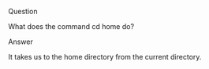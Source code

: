 Question

What does the command cd home do?

Answer

It takes us to the home directory from the current directory.
